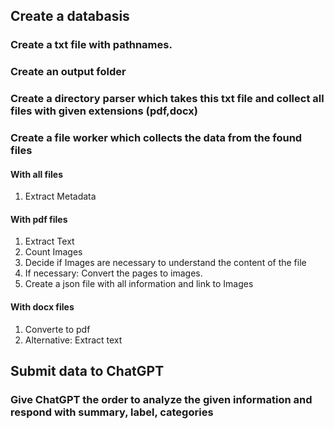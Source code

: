 ## Create a databasis 
### Create a txt file with pathnames. 
### Create an output folder 
### Create a directory parser which takes this txt file and collect all files with given extensions (pdf,docx)
### Create a file worker which collects the data from the found files
#### With all files
1. Extract Metadata
#### With pdf files
1. Extract Text
2. Count Images
3. Decide if Images are necessary to understand the content of the file
4. If necessary: Convert the pages to images.
5. Create a json file with all information and link to Images
#### With docx files
1. Converte to pdf
2. Alternative: Extract text

## Submit data to ChatGPT
### Give ChatGPT the order to analyze the given information and respond with summary, label, categories
